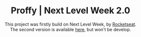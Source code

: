 <h1 align="center"> Proffy | Next Level Week 2.0 </h1>

<p align="center">
    This project was firstly build on Next Level Week, by <a href="https://github.com/rocketseat">Rocketseat</a>. </br>
    The second version</a> is available <a href="https://www.notion.so/Vers-o-2-0-Proffy-eefca1b981694cd0a895613bc6235970">here</a>, but won't be develop.
<p>
